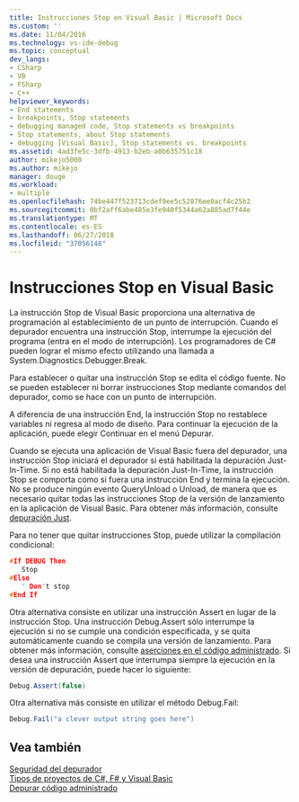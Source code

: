 ```yaml
---
title: Instrucciones Stop en Visual Basic | Microsoft Docs
ms.custom: ''
ms.date: 11/04/2016
ms.technology: vs-ide-debug
ms.topic: conceptual
dev_langs:
- CSharp
- VB
- FSharp
- C++
helpviewer_keywords:
- End statements
- breakpoints, Stop statements
- debugging managed code, Stop statements vs breakpoints
- Stop statements, about Stop statements
- debugging [Visual Basic], Stop statements vs. breakpoints
ms.assetid: 4ad3fe5c-3dfb-4913-b2eb-a0b635751c18
author: mikejo5000
ms.author: mikejo
manager: douge
ms.workload:
- multiple
ms.openlocfilehash: 74be447f523713cdef9ee5c52876ee0acf4c25b2
ms.sourcegitcommit: 0bf2aff6abe485e3fe940f5344a62a885ad7f44e
ms.translationtype: MT
ms.contentlocale: es-ES
ms.lasthandoff: 06/27/2018
ms.locfileid: "37056148"
---
```

# <a name="stop-statements-in-visual-basic"></a>Instrucciones Stop en Visual Basic
La instrucción Stop de Visual Basic proporciona una alternativa de programación al establecimiento de un punto de interrupción. Cuando el depurador encuentra una instrucción Stop, interrumpe la ejecución del programa (entra en el modo de interrupción). Los programadores de C# pueden lograr el mismo efecto utilizando una llamada a System.Diagnostics.Debugger.Break.  
  
 Para establecer o quitar una instrucción Stop se edita el código fuente. No se pueden establecer ni borrar instrucciones Stop mediante comandos del depurador, como se hace con un punto de interrupción.  
  
 A diferencia de una instrucción End, la instrucción Stop no restablece variables ni regresa al modo de diseño. Para continuar la ejecución de la aplicación, puede elegir Continuar en el menú Depurar.  
  
 Cuando se ejecuta una aplicación de Visual Basic fuera del depurador, una instrucción Stop iniciará el depurador si está habilitada la depuración Just-In-Time. Si no está habilitada la depuración Just-In-Time, la instrucción Stop se comporta como si fuera una instrucción End y termina la ejecución. No se produce ningún evento QueryUnload o Unload, de manera que es necesario quitar todas las instrucciones Stop de la versión de lanzamiento en la aplicación de Visual Basic. Para obtener más información, consulte [depuración Just](../debugger/just-in-time-debugging-in-visual-studio.md).  
  
 Para no tener que quitar instrucciones Stop, puede utilizar la compilación condicional:  
  
```cpp
#If DEBUG Then  
   Stop  
#Else  
   ' Don't stop  
#End If  
```  
  
 Otra alternativa consiste en utilizar una instrucción Assert en lugar de la instrucción Stop. Una instrucción Debug.Assert sólo interrumpe la ejecución si no se cumple una condición especificada, y se quita automáticamente cuando se compila una versión de lanzamiento. Para obtener más información, consulte [aserciones en el código administrado](../debugger/assertions-in-managed-code.md). Si desea una instrucción Assert que interrumpa siempre la ejecución en la versión de depuración, puede hacer lo siguiente:  
  
```csharp
Debug.Assert(false)  
```  
  
 Otra alternativa más consiste en utilizar el método Debug.Fail:  
  
```csharp
Debug.Fail("a clever output string goes here")  
```  
  
## <a name="see-also"></a>Vea también  
 [Seguridad del depurador](../debugger/debugger-security.md)   
 [Tipos de proyectos de C#, F# y Visual Basic](../debugger/debugging-preparation-csharp-f-hash-and-visual-basic-project-types.md)   
 [Depurar código administrado](../debugger/debugging-managed-code.md)
